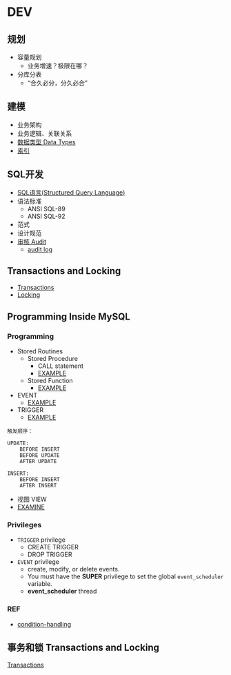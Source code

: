# DEV

## 规划

- 容量规划
  - 业务增速？极限在哪？
- 分库分表
  - “合久必分，分久必合”

## 建模

- 业务架构
- 业务逻辑、关联关系
- [数据类型 Data Types](DataTypes/Readme.md)
- [索引](IndexConstraint/Readme.md)

## SQL开发

- [SQL语言(Structured Query Language)](sql_base/Readme.md)
- 语法标准
  - ANSI SQL-89
  - ANSI SQL-92
- 范式  
- 设计规范
- [审核 Audit](Audit/Readme.md)
  - [audit log](../Mgmt/Maintenance/Log/audit_log.md)

## Transactions and Locking

- [Transactions](Transactions/Readme.md)
- [Locking](Locking/Readme.md)

## Programming Inside MySQL

### Programming

- Stored Routines
  - Stored Procedure
    - CALL statement
    - [EXAMPLE](Programming/ex_procedure.sql)
  - Stored Function
    - [EXAMPLE](Programming/ex_function.sql)
- EVENT
  - [EXAMPLE](Programming/ex_event.sql)
- TRIGGER
  - [EXAMPLE](Programming/ex_trigger.sql)
```
触发顺序：

UPDATE:
	BEFORE INSERT
	BEFORE UPDATE
	AFTER UPDATE

INSERT:
	BEFORE INSERT
	AFTER INSERT

```
- 视图 VIEW
- [EXAMINE](Programming/examine.sql)

### Privileges

- ```TRIGGER``` privilege
  - CREATE TRIGGER
  - DROP TRIGGER
- ```EVENT``` privilege
  - create, modify, or delete events.
  - You must have the **SUPER** privilege to set the global ```event_scheduler``` variable.
  - **event_scheduler** thread
 
### REF

- [condition-handling](https://dev.mysql.com/doc/refman/5.6/en/condition-handling.html)

## 事务和锁 Transactions and Locking

[Transactions](Transactions/Readme.md)

